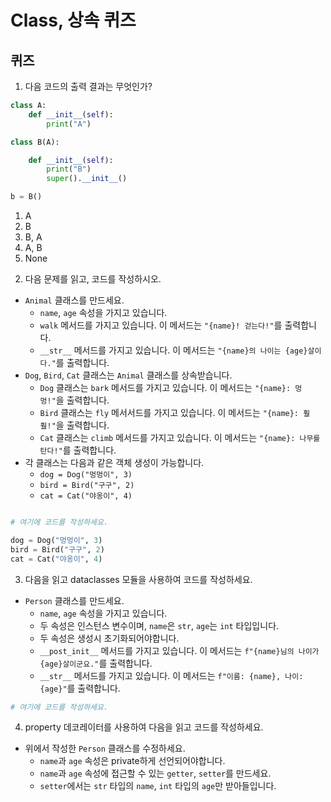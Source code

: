 # Class, 상속 퀴즈

## 퀴즈


1. 다음 코드의 출력 결과는 무엇인가?

```python
class A:
    def __init__(self):
        print("A")

class B(A):

    def __init__(self):
        print("B")
        super().__init__()

b = B()
```

1) A
2) B
3) B, A
4) A, B
5) None

2. 다음 문제를 읽고, 코드를 작성하시오.

- `Animal` 클래스를 만드세요.
  - `name`, `age` 속성을 가지고 있습니다.
  - `walk` 메서드를 가지고 있습니다. 이 메서드는 `"{name}! 걷는다!"`를 출력합니다.
  - `__str__` 메서드를 가지고 있습니다. 이 메서드는 `"{name}의 나이는 {age}살이다."`를 출력합니다.
- `Dog`, `Bird`, `Cat` 클래스는 `Animal` 클래스를 상속받습니다.
  - `Dog` 클래스는 `bark` 메서드를 가지고 있습니다. 이 메서드는 `"{name}: 멍멍!"`을 출력합니다.
  - `Bird` 클래스는 `fly` 메서서드를 가지고 있습니다. 이 메서드는 `"{name}: 훨훨!"`을 출력합니다.
  - `Cat` 클래스는 `climb` 메서드를 가지고 있습니다. 이 메서드는 `"{name}: 나무를 탄다!"`를 출력합니다.
- 각 클래스는 다음과 같은 객체 생성이 가능합니다.
  - `dog = Dog("멍멍이", 3)`
  - `bird = Bird("구구", 2)`
  - `cat = Cat("야옹이", 4)`

```python

# 여기에 코드를 작성하세요.

dog = Dog("멍멍이", 3)
bird = Bird("구구", 2)
cat = Cat("야옹이", 4)
```

3. 다음을 읽고 dataclasses 모듈을 사용하여 코드를 작성하세요.

- `Person` 클래스를 만드세요.
  - `name`, `age` 속성을 가지고 있습니다.
  - 두 속성은 인스턴스 변수이며, `name`은 `str`, `age`는 `int` 타입입니다.
  - 두 속성은 생성시 초기화되어야합니다.
  - `__post_init__` 메서드를 가지고 있습니다. 이 메서드는 `f"{name}님의 나이가 {age}살이군요."`를 출력합니다.
  - `__str__` 메서드를 가지고 있습니다. 이 메서드는 `f"이름: {name}, 나이: {age}"`를 출력합니다.

```python
# 여기에 코드를 작성하세요.
```

4. property 데코레이터를 사용하여 다음을 읽고 코드를 작성하세요.

- 위에서 작성한 `Person` 클래스를 수정하세요.
  - `name`과 `age` 속성은 private하게 선언되어야합니다.
  - `name`과 `age` 속성에 접근할 수 있는 `getter`, `setter`를 만드세요.
  - `setter`에서는 `str` 타입의 `name`, `int` 타입의 `age`만 받아들입니다.
